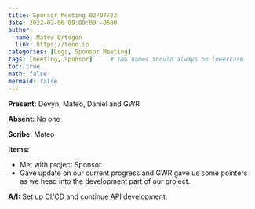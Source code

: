 ```yaml
---
title: Sponsor Meeting 02/07/22
date: 2022-02-06 09:00:00 -0500
author:
  name: Mateo Ortegon
  link: https://teoo.io
categories: [Logs, Sponsor Meeting]
tags: [meeting, sponsor]     # TAG names should always be lowercase
toc: true
math: false
mermaid: false
---
```

**Present:** Devyn, Mateo, Daniel and GWR

**Absent:** No one

**Scribe:** Mateo

**Items:**
- Met with project Sponsor
- Gave update on our current progress and GWR gave us some pointers as we head into the development part of our project.

**A/I:** Set up CI/CD and continue API development.
